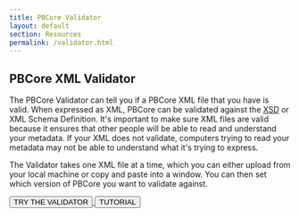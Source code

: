 ```yaml
---
title: PBCore Validator
layout: default
section: Resources
permalink: /validator.html
---
```


<h2 class="red title">PBCore XML Validator</h2>

The PBCore Validator can tell you if a PBCore XML file that you have is valid. When expressed as XML, PBCore can be validated against the [XSD](xsd.html) or XML Schema Definition. It's important to make sure XML files are valid because it ensures that other people will be able to read and understand your metadata. If your XML does not validate, computers trying to read your metadata may not be able to understand what it's trying to express.

The Validator takes one XML file at a time, which you can either upload from your local machine or copy and paste into a window. You can then set which version of PBCore you want to validate against.

<a href="http://pbcore-validator.herokuapp.com/">
  <button type="button" class="pb-button pb-button-who" name="button">TRY THE VALIDATOR</button>
</a>

<a href="{{site.url}}/tutorials.html">
  <button type="button" class="pb-button pb-button-who" name="button">TUTORIAL</button>
</a>
